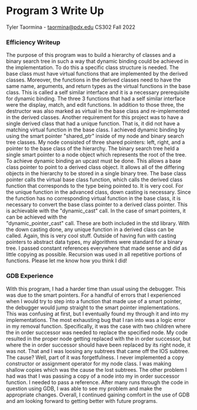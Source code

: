 # Program 3 Write Up
Tyler Taormina - taormina@pdx.edu CS302 Fall 2022

### Efficiency Writeup
The purpose of this program was to build a hierarchy of classes and a binary 
search tree in such a way that dynamic binding could be achieved in the implementation. 
To do this a specific class structure is needed. The base class must have virtual 
functions that are implemented by the derived classes. Moreover, the functions in 
the derived classes need to have the same name, arguments, and return types as the 
virtual functions in the base class. This is called a self similar interface and 
it is a necessary prerequisite for dynamic binding. The three 3 functions that 
had a self similar interface were the display, match, and edit functions. In 
addition to those three, the destructor was also marked as virtual in the base 
class and re-implemented in the derived classes. Another requirement for this project
was to have a single derived class that had a unique function. That is, it did not 
have a matching virtual function in the base class. I achieved dynamic binding 
by using the smart pointer "shared_ptr" inside of my node and binary search tree 
classes. My node consisted of three shared pointers: left, right, and a pointer 
to the base class of the hierarchy. The binary search tree held a single smart 
pointer to a node object which represents the root of the tree. To achieve 
dynamic binding an upcast must be done. This allows a base class pointer to point 
to a derived class object. It allows all of the differing objects in the 
hierarchy to be stored in a single binary tree. The base class pointer calls the 
virtual base class function, which calls the derived class function that corresponds
to the type being pointed to. It is very cool. For the unique function in the 
advanced class, down casting is necessary. Since the function has no corresponding 
virtual function in the base class, it is necessary to convert the base class 
pointer to a derived class pointer. This is achievable with the "dynamic_cast" 
call. In the case of smart pointers, it can be achieved with the  
"dynamic_pointer_cast" call. These are both included in the std library. With 
the down casting done, any unique function in a derived class can be called. 
Again, this is very cool stuff. Outside of having fun with casting pointers to 
abstract data types, my algorithms were standard for a binary tree. I passed 
constant references everywhere that made sense and did as little copying as 
possible. Recursion was used in all repetitive portions of functions. Please let 
me know how you think I did! 

### GDB Experience
With this program, I had a harder time than usual using the debugger. This was 
due to the smart pointers. For a handful of errors that I experienced when I would
try to step into a function that made use of a smart pointer, the debugger would 
jump straight to the smart pointer implementations. This was confusing at first, 
but I eventually found my through it and into my implementations. The most 
exhausting bug that I ran into was a logic error in my removal function. Specifically, 
it was the case with two children where the in order successor was needed to 
replace the specified node. My code resulted in the proper node getting replaced
with the in order successor, but where the in order successor should have been 
replaced by its right node, it was not. That and I was loosing any subtrees that 
came off the IOS subtree. The cause? Well, part of it was forgetfulness. I never 
implemented a copy constructor or assignment operator for my node class. I was 
making shallow copies which was the cause the lost subtrees. The other problem I 
had was that I was passing a copy of a node into my in order successor function. 
I needed to pass a reference. After many runs through the code in question using 
GDB, I was able to see my problem and make the appropriate changes. Overall, 
I continued gaining comfort in the use of GDB and am looking forward to getting 
better with future programs. 

